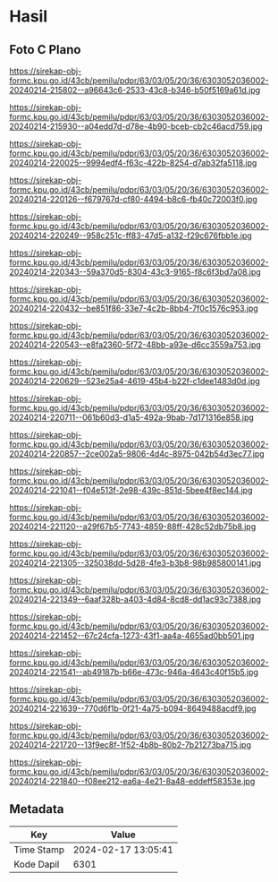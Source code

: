 # Hasil

## Foto C Plano

https://sirekap-obj-formc.kpu.go.id/43cb/pemilu/pdpr/63/03/05/20/36/6303052036002-20240214-215802--a96643c6-2533-43c8-b346-b50f5169a61d.jpg

https://sirekap-obj-formc.kpu.go.id/43cb/pemilu/pdpr/63/03/05/20/36/6303052036002-20240214-215930--a04edd7d-d78e-4b90-bceb-cb2c46acd759.jpg

https://sirekap-obj-formc.kpu.go.id/43cb/pemilu/pdpr/63/03/05/20/36/6303052036002-20240214-220025--9994edf4-f63c-422b-8254-d7ab32fa5118.jpg

https://sirekap-obj-formc.kpu.go.id/43cb/pemilu/pdpr/63/03/05/20/36/6303052036002-20240214-220126--f679767d-cf80-4494-b8c6-fb40c72003f0.jpg

https://sirekap-obj-formc.kpu.go.id/43cb/pemilu/pdpr/63/03/05/20/36/6303052036002-20240214-220249--958c251c-ff83-47d5-a132-f29c676fbb1e.jpg

https://sirekap-obj-formc.kpu.go.id/43cb/pemilu/pdpr/63/03/05/20/36/6303052036002-20240214-220343--59a370d5-8304-43c3-9165-f8c6f3bd7a08.jpg

https://sirekap-obj-formc.kpu.go.id/43cb/pemilu/pdpr/63/03/05/20/36/6303052036002-20240214-220432--be851f86-33e7-4c2b-8bb4-7f0c1576c953.jpg

https://sirekap-obj-formc.kpu.go.id/43cb/pemilu/pdpr/63/03/05/20/36/6303052036002-20240214-220543--e8fa2360-5f72-48bb-a93e-d6cc3559a753.jpg

https://sirekap-obj-formc.kpu.go.id/43cb/pemilu/pdpr/63/03/05/20/36/6303052036002-20240214-220629--523e25a4-4619-45b4-b22f-c1dee1483d0d.jpg

https://sirekap-obj-formc.kpu.go.id/43cb/pemilu/pdpr/63/03/05/20/36/6303052036002-20240214-220711--061b60d3-d1a5-492a-9bab-7d171316e858.jpg

https://sirekap-obj-formc.kpu.go.id/43cb/pemilu/pdpr/63/03/05/20/36/6303052036002-20240214-220857--2ce002a5-9806-4d4c-8975-042b54d3ec77.jpg

https://sirekap-obj-formc.kpu.go.id/43cb/pemilu/pdpr/63/03/05/20/36/6303052036002-20240214-221041--f04e513f-2e98-439c-851d-5bee4f8ec144.jpg

https://sirekap-obj-formc.kpu.go.id/43cb/pemilu/pdpr/63/03/05/20/36/6303052036002-20240214-221120--a29f67b5-7743-4859-88ff-428c52db75b8.jpg

https://sirekap-obj-formc.kpu.go.id/43cb/pemilu/pdpr/63/03/05/20/36/6303052036002-20240214-221305--325038dd-5d28-4fe3-b3b8-98b985800141.jpg

https://sirekap-obj-formc.kpu.go.id/43cb/pemilu/pdpr/63/03/05/20/36/6303052036002-20240214-221349--6aaf328b-a403-4d84-8cd8-dd1ac93c7388.jpg

https://sirekap-obj-formc.kpu.go.id/43cb/pemilu/pdpr/63/03/05/20/36/6303052036002-20240214-221452--67c24cfa-1273-43f1-aa4a-4655ad0bb501.jpg

https://sirekap-obj-formc.kpu.go.id/43cb/pemilu/pdpr/63/03/05/20/36/6303052036002-20240214-221541--ab49187b-b66e-473c-946a-4643c40f15b5.jpg

https://sirekap-obj-formc.kpu.go.id/43cb/pemilu/pdpr/63/03/05/20/36/6303052036002-20240214-221639--770d6f1b-0f21-4a75-b094-8649488acdf9.jpg

https://sirekap-obj-formc.kpu.go.id/43cb/pemilu/pdpr/63/03/05/20/36/6303052036002-20240214-221720--13f9ec8f-1f52-4b8b-80b2-7b21273ba715.jpg

https://sirekap-obj-formc.kpu.go.id/43cb/pemilu/pdpr/63/03/05/20/36/6303052036002-20240214-221840--f08ee212-ea6a-4e21-8a48-eddeff58353e.jpg


## Metadata

| Key        | Value               |
| ---------- | ------------------- |
| Time Stamp | 2024-02-17 13:05:41 |
| Kode Dapil | 6301                |



